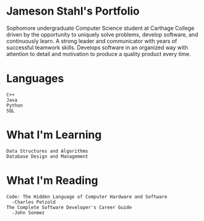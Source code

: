 # Jameson Stahl's Portfolio
Sophomore undergraduate Computer Science student at Carthage College driven by the opportunity to uniquely solve problems, develop software, and continuously learn. A strong leader and communicator with years of successful teamwork skills. Develops software in an organized way with attention to detail and motivation to produce a quality product every time.

# Languages
```
C++
Java
Python
SQL
```

# What I'm Learning
```
Data Structures and Algorithms
Database Design and Management
```

# What I'm Reading
```
Code: The Hidden Language of Computer Hardware and Software
  -Charles Petzold
The Complete Software Developer's Career Guide
  -John Sonmez
```
